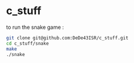 # c_stuff
to run the snake game :

```bash
git clone git@github.com:DeDe43ISR/c_stuff.git
cd c_stuff/snake
make
./snake
```
